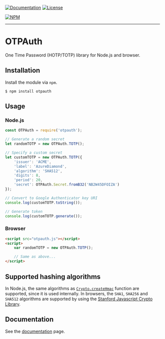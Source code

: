 [![Documentation](https://doc.esdoc.org/github.com/zant95/otpauth/badge.svg)][3]
[![License](https://img.shields.io/github/license/zant95/otpauth.svg)][1]

[![NPM](https://nodei.co/npm/otpauth.png)][2]

***

# OTPAuth
One Time Password (HOTP/TOTP) library for Node.js and browser.

## Installation
Install the module via `npm`.

```
$ npm install otpauth
```

## Usage

### Node.js
```javascript
const OTPAuth = require('otpauth');

// Generate a random secret
let randomTOTP = new OTPAuth.TOTP();

// Specify a custom secret
let customTOTP = new OTPAuth.TOTP({
	'issuer': 'ACME',
	'label': 'AzureDiamond',
	'algorithm': 'SHA512',
	'digits': 8,
	'period': 20,
	'secret': OTPAuth.Secret.fromB32('NB2W45DFOIZA')
});

// Convert to Google Authenticator key URI
console.log(customTOTP.toString());

// Generate token
console.log(customTOTP.generate());

```

### Browser
```html
<script src="otpauth.js"></script>
<script>
	var randomTOTP = new OTPAuth.TOTP();

	// Same as above...
</script>
```

## Supported hashing algorithms
In Node.js, the same algorithms as [```Crypto.createHmac```][4] function are supported, since it is used internally.
In browsers, the ```SHA1```, ```SHA256``` and ```SHA512``` algorithms are supported by using the [Stanford Javascript Crypto Library][5].

## Documentation
See the [documentation][3] page.

[1]: LICENSE.md
[2]: https://www.npmjs.com/package/otpauth
[3]: https://doc.esdoc.org/github.com/zant95/otpauth/
[4]: https://nodejs.org/api/crypto.html#crypto_crypto_createhmac_algorithm_key
[5]: https://github.com/bitwiseshiftleft/sjcl
